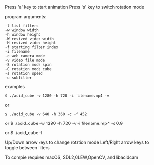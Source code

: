 
Press 'a' key to start animation
Press 's' key to switch rotation mode

program arguments:

	-l list filters
	-w window width
	-h window height
	-W resized video width
	-H resized video height
	-f starting filter index
	-i filename
	-c web camera mode
	-v video file mode
	-S rotation mode spin
	-C rotation mode cube 
	-s rotation speed
	-u subfilter

examples

	$ ./acid_cube -w 1280 -h 720 -i filename.mp4 -v

or

	$ ./acid_cube -w 640 -h 360 -c -f 452

or
	$ ./acid_cube -w 1280 -h 720 -v -i filename.mp4 -s 0.9

or
	$ ./acid_cube -l



Up/Down arrow keys to change rotation mode
Left/Right arrow keys to toggle between filters

To compie requires macOS, SDL2,GLEW,OpenCV, and libacidcam
